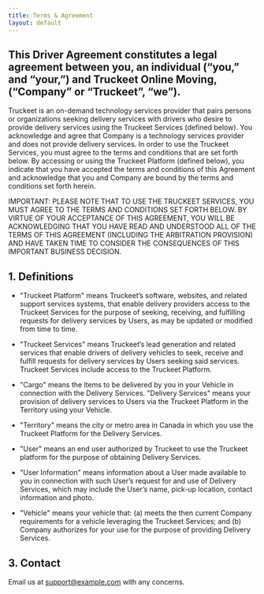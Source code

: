 ```yaml
---
title: Terms & Agreement
layout: default
---
```


## This Driver Agreement constitutes a legal agreement between you, an individual (“you,” and “your,”) and Truckeet Online Moving, (“Company” or “Truckeet”, “we”).

Truckeet is an on-demand technology services provider that pairs persons or organizations seeking delivery services with drivers who desire to provide delivery services using the Truckeet Services (defined below). You acknowledge and agree that Company is a technology services provider and does not provide delivery services. In order to use the Truckeet Services, you must agree to the terms and conditions that are set forth below. By accessing or using the Truckeet Platform (defined below), you indicate that you have accepted the terms and conditions of this Agreement and acknowledge that you and Company are bound by the terms and conditions set forth herein.

IMPORTANT: PLEASE NOTE THAT TO USE THE TRUCKEET SERVICES, YOU MUST AGREE TO THE TERMS AND CONDITIONS SET FORTH BELOW. BY VIRTUE OF YOUR ACCEPTANCE OF THIS AGREEMENT, YOU WILL BE ACKNOWLEDGING THAT YOU HAVE READ AND UNDERSTOOD ALL OF THE TERMS OF THIS AGREEMENT (INCLUDING THE ARBITRATION PROVISION) AND HAVE TAKEN TIME TO CONSIDER THE CONSEQUENCES OF THIS IMPORTANT BUSINESS DECISION.

## 1. Definitions
* "Truckeet Platform" means Truckeet’s software, websites, and related support services systems, that enable delivery providers access to the Truckeet Services for the purpose of seeking, receiving, and fulfilling requests for delivery services by Users, as may be updated or modified from time to time.

* "Truckeet Services" means Truckeet’s lead generation and related services that enable drivers of delivery vehicles to seek, receive and fulfill requests for delivery services by Users seeking said services. Truckeet Services include access to the Truckeet Platform.

* "Cargo" means the items to be delivered by you in your Vehicle in connection with the Delivery Services.
"Delivery Services" means your provision of delivery services to Users via the Truckeet Platform in the Territory using your Vehicle.

* "Territory" means the city or metro area in Canada in which you use the Truckeet Platform for the Delivery Services.

* "User" means an end user authorized by Truckeet to use the Truckeet platform for the purpose of obtaining Delivery Services.

* "User Information" means information about a User made available to you in connection with such User’s request for and use of Delivery Services, which may include the User’s name, pick-up location, contact information and photo.

* "Vehicle" means your vehicle that: (a) meets the then current Company requirements for a vehicle leveraging the Truckeet Services; and (b) Company authorizes for your use for the purpose of providing Delivery Services.


## 3. Contact
Email us at support@example.com with any concerns.
